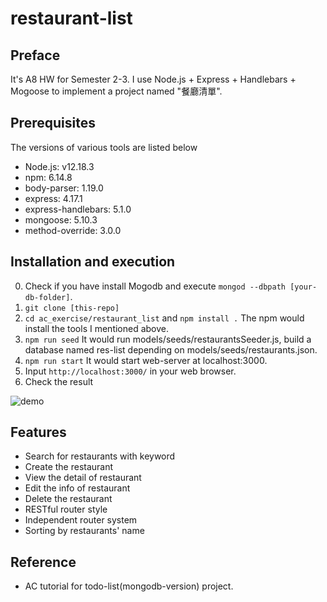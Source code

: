 # restaurant-list


## Preface 

It's A8 HW for Semester 2-3.
I use Node.js + Express + Handlebars + Mogoose to implement a project named "餐廳清單".

## Prerequisites

The versions of various tools are listed below

* Node.js: v12.18.3
* npm: 6.14.8
* body-parser: 1.19.0
* express: 4.17.1
* express-handlebars: 5.1.0
* mongoose: 5.10.3
* method-override: 3.0.0

## Installation and execution

0. Check if you have install Mogodb and execute `mongod --dbpath [your-db-folder]`.
1. `git clone [this-repo]`
2. `cd ac_exercise/restaurant_list` and `npm install .`
The npm would install the tools I mentioned above.
3. `npm run seed`
It would run models/seeds/restaurantsSeeder.js, build a database named res-list depending on models/seeds/restaurants.json.
3. `npm run start`
It would start web-server at localhost:3000.
4. Input `http://localhost:3000/` in your web browser.
5. Check the result

![demo](https://s1.imgs.cc/img/aaaabSRiQ.gif?_w=750)

## Features

* Search for restaurants with keyword
* Create the restaurant
* View the detail of restaurant
* Edit the info of restaurant
* Delete the restaurant
* RESTful router style
* Independent router system
* Sorting by restaurants' name 

## Reference

* AC tutorial for todo-list(mongodb-version) project.
